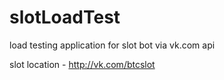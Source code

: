 slotLoadTest
============

load testing application for slot bot via vk.com api

slot location - http://vk.com/btcslot
